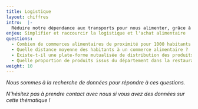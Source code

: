 ```yaml
---
title: Logistique
layout: chiffres
intro:  |-
  Réduire notre dépendance aux transports pour nous alimenter, grâce à des filières de distribution locales et des commerces de proximité.
enjeu: Simplifier et raccourcir la logistique et l'achat alimentaire
questions:
  - Combien de commerces alimentaires de proximité pour 1000 habitants ?
  - Quelle distance moyenne des habitants à un commerce alimentaire ?
  - Existe-t-il une plate-forme mutualisée de distribution des produits locaux ?
  - Quelle proportion de produits issus du département dans la restauration collective ?
weight: 10
---
```


*Nous sommes à la recherche de données pour répondre à ces questions.*

*N'hésitez pas à prendre contact avec nous si vous avez des données sur cette thématique !*